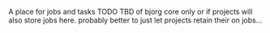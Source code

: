 A place for jobs and tasks
TODO
TBD of bjorg core only or if projects will also store jobs here. probably
better to just let projects retain their on jobs... 